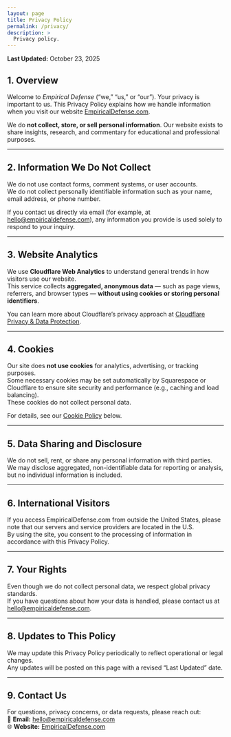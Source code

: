 ```yaml
---
layout: page
title: Privacy Policy
permalink: /privacy/
description: >
  Privacy policy.
---
```


**Last Updated:** October 23, 2025  

## 1. Overview  
Welcome to *Empirical Defense* (“we,” “us,” or “our”). Your privacy is important to us. This Privacy Policy explains how we handle information when you visit our website [EmpiricalDefense.com](https://empiricaldefense.com).  

We do **not collect, store, or sell personal information**. Our website exists to share insights, research, and commentary for educational and professional purposes.

---

## 2. Information We Do Not Collect  
We do not use contact forms, comment systems, or user accounts.  
We do not collect personally identifiable information such as your name, email address, or phone number.  

If you contact us directly via email (for example, at [hello@empiricaldefense.com](mailto:hello@empiricaldefense.com)), any information you provide is used solely to respond to your inquiry.

---

## 3. Website Analytics  
We use **Cloudflare Web Analytics** to understand general trends in how visitors use our website.  
This service collects **aggregated, anonymous data** — such as page views, referrers, and browser types — **without using cookies or storing personal identifiers**.  

You can learn more about Cloudflare’s privacy approach at [Cloudflare Privacy & Data Protection](https://www.cloudflare.com/privacypolicy/).

---

## 4. Cookies  
Our site does **not use cookies** for analytics, advertising, or tracking purposes.  
Some necessary cookies may be set automatically by Squarespace or Cloudflare to ensure site security and performance (e.g., caching and load balancing).  
These cookies do not collect personal data.

For details, see our [Cookie Policy](#cookie-policy) below.

---

## 5. Data Sharing and Disclosure  
We do not sell, rent, or share any personal information with third parties.  
We may disclose aggregated, non-identifiable data for reporting or analysis, but no individual information is included.

---

## 6. International Visitors  
If you access EmpiricalDefense.com from outside the United States, please note that our servers and service providers are located in the U.S.  
By using the site, you consent to the processing of information in accordance with this Privacy Policy.

---

## 7. Your Rights  
Even though we do not collect personal data, we respect global privacy standards.  
If you have questions about how your data is handled, please contact us at [hello@empiricaldefense.com](mailto:hello@empiricaldefense.com).

---

## 8. Updates to This Policy  
We may update this Privacy Policy periodically to reflect operational or legal changes.  
Any updates will be posted on this page with a revised “Last Updated” date.

---

## 9. Contact Us  
For questions, privacy concerns, or data requests, please reach out:  
📧 **Email:** [hello@empiricaldefense.com](mailto:hello@empiricaldefense.com)  
🌐 **Website:** [EmpiricalDefense.com](https://empiricaldefense.com)
